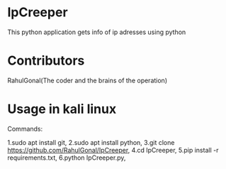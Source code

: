 # IpCreeper
This python application gets info of ip adresses using python 

# Contributors
RahulGonal(The coder and the brains of the operation)

# Usage in kali linux
Commands:

1.sudo apt install git, 
2.sudo apt install python, 
3.git clone https://github.com/RahulGonal/IpCreeper, 
4.cd IpCreeper, 
5.pip install -r requirements.txt, 
6.python IpCreeper.py, 

